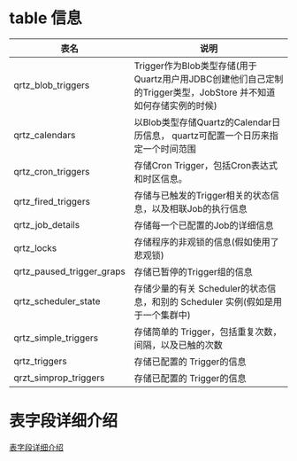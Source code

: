 # table 信息


| 表名                      | 说明                                                         |
| ------------------------- | ------------------------------------------------------------ |
| qrtz_blob_triggers        | Trigger作为Blob类型存储(用于Quartz用户用JDBC创建他们自己定制的Trigger类型，JobStore 并不知道如何存储实例的时候) |
| qrtz_calendars            | 以Blob类型存储Quartz的Calendar日历信息， quartz可配置一个日历来指定一个时间范围 |
| qrtz_cron_triggers        | 存储Cron Trigger，包括Cron表达式和时区信息。                 |
| qrtz_fired_triggers       | 存储与已触发的Trigger相关的状态信息，以及相联Job的执行信息   |
| qrtz_job_details          | 存储每一个已配置的Job的详细信息                              |
| qrtz_locks                | 存储程序的非观锁的信息(假如使用了悲观锁)                     |
| qrtz_paused_trigger_graps | 存储已暂停的Trigger组的信息                                  |
| qrtz_scheduler_state      | 存储少量的有关 Scheduler的状态信息，和别的 Scheduler 实例(假如是用于一个集群中) |
| qrtz_simple_triggers      | 存储简单的 Trigger，包括重复次数，间隔，以及已触的次数       |
| qrtz_triggers             | 存储已配置的 Trigger的信息                                   |
| qrzt_simprop_triggers     | 存储已配置的 Trigger的信息                                   |

# 表字段详细介绍


[表字段详细介绍](http://www.ibloger.net/article/2650.html)
